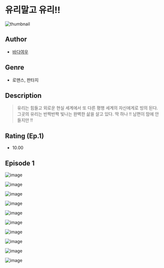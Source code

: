 # 유리말고 유리!!
![thumbnail](https://image-comic.pstatic.net/user_contents_data/challenge_comic/2023/05/24/360007/upload_7292796951301730872_480x623.jpeg)

## Author
- [바다여우](https://comic.naver.com/artistTitle?id=360007)

## Genre
- 로맨스, 판타지

## Description
> 유리는 힘들고 외로운 현실 세계에서 또 다른 평행 세계의 자신에게로 빙의 된다. 그곳의 유리는 반짝반짝 빛나는 완벽한 삶을 살고 있다. 딱 하나 !! 남편이 맘에 안 들지만 !!


## Rating (Ep.1)
- 10.00

## Episode 1
![image](https://image-comic.pstatic.net/user_contents_data/challenge_comic/2023/05/23/360007/upload_4062920182525552176.jpeg)

![image](https://image-comic.pstatic.net/user_contents_data/challenge_comic/2023/05/23/360007/upload_3474353631093089379.jpeg)

![image](https://image-comic.pstatic.net/user_contents_data/challenge_comic/2023/05/23/360007/upload_4050256029088245041.jpeg)

![image](https://image-comic.pstatic.net/user_contents_data/challenge_comic/2023/05/23/360007/upload_7076624396787791203.jpeg)

![image](https://image-comic.pstatic.net/user_contents_data/challenge_comic/2023/05/23/360007/upload_3689354522703116596.jpeg)

![image](https://image-comic.pstatic.net/user_contents_data/challenge_comic/2023/05/23/360007/upload_3689345503288910901.jpeg)

![image](https://image-comic.pstatic.net/user_contents_data/challenge_comic/2023/05/23/360007/upload_7305176374173721701.jpeg)

![image](https://image-comic.pstatic.net/user_contents_data/challenge_comic/2023/05/23/360007/upload_3487527979484068148.jpeg)

![image](https://image-comic.pstatic.net/user_contents_data/challenge_comic/2023/05/23/360007/upload_7077744588763456055.jpeg)

![image](https://image-comic.pstatic.net/user_contents_data/challenge_comic/2023/05/23/360007/upload_7003768351247394405.jpeg)
